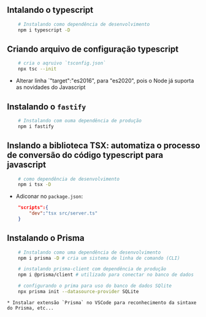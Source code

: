 ## Intalando o typescript
```bash
    # Instalando como dependência de desenvolvimento
    npm i typescript -D
```

## Criando arquivo de configuração typescript
```bash
    # cria o aqruivo `tsconfig.json`
    npx tsc --init
```
 * Alterar linha `"target":"es2016", para "es2020", pois o Node já suporta as novidades do Javascript

## Instalando o `fastify`
```bash
    # Instalando com ouma dependência de produção
    npm i fastify
```

## Inslando a biblioteca TSX: automatiza o processo de conversão do código typescript para javascript
```bash
    # como dependência de desenvolvimento
    npm i tsx -D
```
* Adiconar no `package.json`:
<!-- Caminho que irá executar o arquivo servidor typescript -->
```json
    "scripts":{
        "dev":"tsx src/server.ts"
    }
```

## Instalando o Prisma
```bash
    # Instalando como uma dependência de desenvolvimento
    npm i prisma -D # cria um sistema de linha de comando (CLI)

    # instalando prisma-client com dependência de produção
    npm i @prisma/client # utilizado para conectar no banco de dados

    # configurando o prima para uso do banco de dados SQlite
    npx prisma init --datasource-provider SQLite
```
    * Instalar extensão `Prisma` no VSCode para reconhecimento da sintaxe do Prisma, etc...